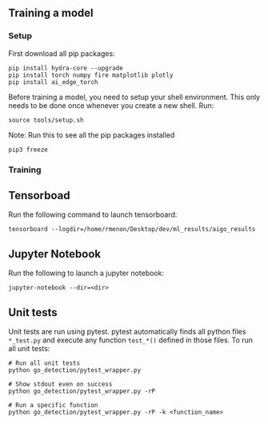 
## Training a model

### Setup
First download all pip packages:
```
pip install hydra-core --upgrade
pip install torch numpy fire matplotlib plotly
pip install ai_edge_torch
```

Before training a model, you need to setup your shell environment. This only needs to be done once whenever you create a new shell. Run:
```
source tools/setup.sh
```

Note:
Run this to see all the pip packages installed
```
pip3 freeze
```
 

### Training


##  Tensorboad
Run the following command to launch tensorboard:
```
tensorboard --logdir=/home/rmenon/Desktop/dev/ml_results/aigo_results
```

## Jupyter Notebook
Run the following to launch a jupyter notebook:
```
jupyter-notebook --dir=<dir>
```

## Unit tests
Unit tests are run using pytest. pytest automatically finds all python files `*_test.py` and execute any function `test_*()` defined in those files. To run all unit tests:

```
# Run all unit tests
python go_detection/pytest_wrapper.py

# Show stdout even on success
python go_detection/pytest_wrapper.py -rP

# Run a specific function
python go_detection/pytest_wrapper.py -rP -k <function_name>

```